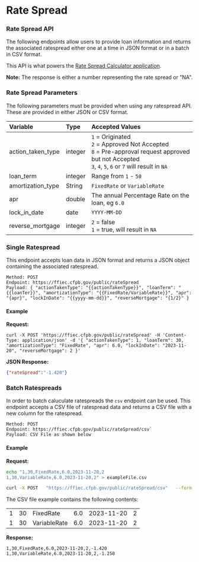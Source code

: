# Rate Spread

### Rate Spread API

The following endpoints allow users to provide loan information and returns the associated ratespread either one at a time in JSON format or in a batch in CSV format.

This API is what powers the [Rate Spread Calculator application](https://ffiec.cfpb.gov/tools/rate-spread).

**Note:** The response is either a number representing the rate spread or "NA".

### Rate Spread Parameters

The following parameters must be provided when using any ratespread API. These are provided in either JSON or CSV format.

Variable | Type | Accepted Values |
|:-------|:-----|:----------------|
|action_taken_type | integer | `1` = Originated<br />`2` = Approved Not Accepted<br />`8` = Pre-approval request approved but not Accepted<br />`3`, `4`, `5`, `6` or `7` will result in `NA` |
|loan_term | integer | Range from `1` - `50`|
|amortization_type | String | `FixedRate` or `VariableRate`|
|apr | double | The annual Percentage Rate on the loan, eg `6.0`|
|lock_in_date | date |  `YYYY-MM-DD`|
|reverse_mortgage | integer | `2` = false<br />`1` = true, will result in `NA`|

### Single Ratespread

This endpoint accepts loan data in JSON format and returns a JSON object containing the associated ratespread.

```
Method: POST
Endpoint: https://ffiec.cfpb.gov/public/rateSpread
Payload: { "actionTakenType": "{{actionTakenType}}", "loanTerm": "{{loanTer}}", "amortizationType": "{{FixedRate/VariableRate}}", "apr": "{apr}", "lockInDate": "{{yyyy-mm-dd}}", "reverseMortgage": "{1/2}" }
```

#### Example

  **Request:**

  ```console
  curl -X POST 'https://ffiec.cfpb.gov/public/rateSpread' -H 'Content-Type: application/json' -d '{ "actionTakenType": 1, "loanTerm": 30, "amortizationType": "FixedRate", "apr": 6.0, "lockInDate": "2023-11-20", "reverseMortgage": 2 }'
  ```

  **JSON Response:**
  
  ```json
  {"rateSpread":"-1.420"}
  ```

### Batch Ratespreads

In order to batch caluculate ratespreads the `csv` endpoint can be used. This endpoint accepts a CSV file of ratespread data and returns a CSV file with a new column for the ratespread.

```
Method: POST 
Endpoint: https://ffiec.cfpb.gov/public/rateSpread/csv`
Payload: CSV File as shown below
```

#### Example

**Request:**

```bash
echo "1,30,FixedRate,6.0,2023-11-20,2
1,30,VariableRate,6.0,2023-11-20,2" > exampleFile.csv

curl -X POST   "https://ffiec.cfpb.gov/public/rateSpread/csv"   --form 'file=@"exampleFile.csv"'
```

The CSV file example contains the following contents:

|   |    |              |     |            |   |
|:--|:---|:-------------|:----|:-----------|:--|
| 1 | 30 | FixedRate    | 6.0 | 2023-11-20 | 2 |
| 1 | 30 | VariableRate | 6.0 | 2023-11-20 | 2 |

**Response:**

```text
1,30,FixedRate,6.0,2023-11-20,2,-1.420
1,30,VariableRate,6.0,2023-11-20,2,-1.250
```
